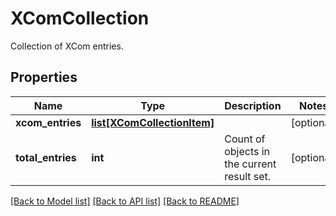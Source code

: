 # XComCollection

Collection of XCom entries.
## Properties
Name | Type | Description | Notes
------------ | ------------- | ------------- | -------------
**xcom_entries** | [**list[XComCollectionItem]**](XComCollectionItem.md) |  | [optional] 
**total_entries** | **int** | Count of objects in the current result set. | [optional] 

[[Back to Model list]](../README.md#documentation-for-models) [[Back to API list]](../README.md#documentation-for-api-endpoints) [[Back to README]](../README.md)


